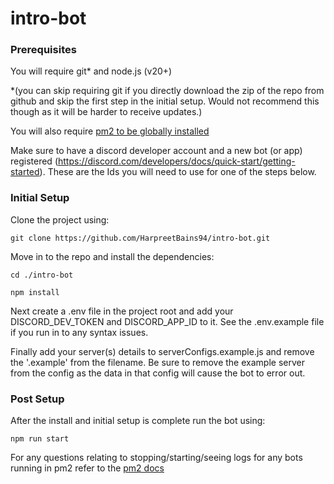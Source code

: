 # intro-bot

### Prerequisites

You will require git* and node.js (v20+)

*(you can skip requiring git if you directly download the zip of the repo from github and skip the first step in the initial setup. Would not recommend this though as it will be harder to receive updates.)

You will also require [pm2 to be globally installed](https://pm2.keymetrics.io/docs/usage/quick-start/)

Make sure to have a discord developer account and a new bot (or app) registered
(https://discord.com/developers/docs/quick-start/getting-started). These are the Ids you will need to use for one of the steps below.

### Initial Setup

Clone the project using:

`git clone https://github.com/HarpreetBains94/intro-bot.git`

Move in to the repo and install the dependencies:

`cd ./intro-bot`

`npm install`

Next create a .env file in the project root and add your DISCORD_DEV_TOKEN and DISCORD_APP_ID to it. See the .env.example file if you run in to any syntax issues.

Finally add your server(s) details to serverConfigs.example.js and remove the '.example' from the filename. Be sure to remove the example server from the config as the data in that config will cause the bot to error out.

### Post Setup

After the install and initial setup is complete run the bot using:

`npm run start`

For any questions relating to stopping/starting/seeing logs for any bots running in pm2 refer to the [pm2 docs](https://pm2.keymetrics.io/docs/usage/process-management/)
